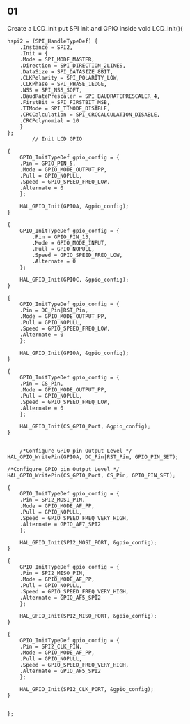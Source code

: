 ## 01 
Create a LCD_init put SPI init and GPIO inside 
    void LCD_init(){
    
    hspi2 = (SPI_HandleTypeDef) {
        .Instance = SPI2,
        .Init = {
        .Mode = SPI_MODE_MASTER,
        .Direction = SPI_DIRECTION_2LINES,
        .DataSize = SPI_DATASIZE_8BIT,
        .CLKPolarity = SPI_POLARITY_LOW,
        .CLKPhase = SPI_PHASE_1EDGE,
        .NSS = SPI_NSS_SOFT,
        .BaudRatePrescaler = SPI_BAUDRATEPRESCALER_4,
        .FirstBit = SPI_FIRSTBIT_MSB,
        .TIMode = SPI_TIMODE_DISABLE,
        .CRCCalculation = SPI_CRCCALCULATION_DISABLE,
        .CRCPolynomial = 10
        }
    };
            // Init LCD GPIO

    {
        GPIO_InitTypeDef gpio_config = {
        .Pin = GPIO_PIN_5,
        .Mode = GPIO_MODE_OUTPUT_PP,
        .Pull = GPIO_NOPULL,
        .Speed = GPIO_SPEED_FREQ_LOW,
        .Alternate = 0
        };

        HAL_GPIO_Init(GPIOA, &gpio_config);
    }

    {
        GPIO_InitTypeDef gpio_config = {
            .Pin = GPIO_PIN_13,
            .Mode = GPIO_MODE_INPUT,
            .Pull = GPIO_NOPULL,
            .Speed = GPIO_SPEED_FREQ_LOW,
            .Alternate = 0
        };

        HAL_GPIO_Init(GPIOC, &gpio_config);
    }

    {
        GPIO_InitTypeDef gpio_config = {
        .Pin = DC_Pin|RST_Pin,
        .Mode = GPIO_MODE_OUTPUT_PP,
        .Pull = GPIO_NOPULL,
        .Speed = GPIO_SPEED_FREQ_LOW,
        .Alternate = 0
        };

        HAL_GPIO_Init(GPIOA, &gpio_config);
    }

    {
        GPIO_InitTypeDef gpio_config = {
        .Pin = CS_Pin,
        .Mode = GPIO_MODE_OUTPUT_PP,
        .Pull = GPIO_NOPULL,
        .Speed = GPIO_SPEED_FREQ_LOW,
        .Alternate = 0
        };

        HAL_GPIO_Init(CS_GPIO_Port, &gpio_config);
    }


        /*Configure GPIO pin Output Level */
    HAL_GPIO_WritePin(GPIOA, DC_Pin|RST_Pin, GPIO_PIN_SET);

    /*Configure GPIO pin Output Level */
    HAL_GPIO_WritePin(CS_GPIO_Port, CS_Pin, GPIO_PIN_SET);

    {
        GPIO_InitTypeDef gpio_config = {
        .Pin = SPI2_MOSI_PIN,
        .Mode = GPIO_MODE_AF_PP,
        .Pull = GPIO_NOPULL,
        .Speed = GPIO_SPEED_FREQ_VERY_HIGH,
        .Alternate = GPIO_AF7_SPI2
        };

        HAL_GPIO_Init(SPI2_MOSI_PORT, &gpio_config);
    }

    {
        GPIO_InitTypeDef gpio_config = {
        .Pin = SPI2_MISO_PIN,
        .Mode = GPIO_MODE_AF_PP,
        .Pull = GPIO_NOPULL,
        .Speed = GPIO_SPEED_FREQ_VERY_HIGH,
        .Alternate = GPIO_AF5_SPI2
        };

        HAL_GPIO_Init(SPI2_MISO_PORT, &gpio_config);
    }  

    {
        GPIO_InitTypeDef gpio_config = {
        .Pin = SPI2_CLK_PIN,
        .Mode = GPIO_MODE_AF_PP,
        .Pull = GPIO_NOPULL,
        .Speed = GPIO_SPEED_FREQ_VERY_HIGH,
        .Alternate = GPIO_AF5_SPI2
        };

        HAL_GPIO_Init(SPI2_CLK_PORT, &gpio_config);
    }    


    };
